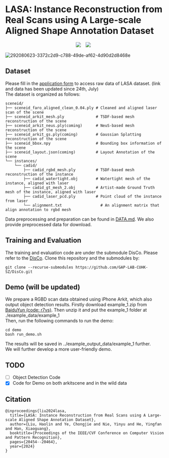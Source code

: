 # LASA: Instance Reconstruction from Real Scans using A Large-scale Aligned Shape Annotation Dataset
<div align="center">
  <a href="https://gap-lab-cuhk-sz.github.io/LASA/"><img src="https://img.shields.io/static/v1?label=Project%20Page&message=Github&color=blue&logo=github-pages"></a> &ensp;
  <a href="https://arxiv.org/abs/2312.12418"><img src="https://img.shields.io/static/v1?label=Paper&message=Arxiv&color=red&logo=arxiv"></a> &ensp;
</div>

![292080623-3372c2d9-c788-49de-af62-4d90d2d8468e](https://github.com/GAP-LAB-CUHK-SZ/LASA/assets/40767265/51397fbb-e7bc-44ce-ada9-e9d7f81842ae)

## Dataset
Please fill in the <a href="https://docs.google.com/forms/d/e/1FAIpQLSfKhLLcQ9SA_0yalBzt3SllRg2f4P8uFcAGY7ytDHAsDPg_NA/viewform?usp=sf_link">application form</a> 
to access raw data of LASA dataset. (link and data has been updated since 24th, July)
<br> The dataset is organized as follows: <br>
```
sceneid/
├── sceneid_faro_aligned_clean_0.04.ply # Cleaned and aligned laser scan of the scene
├── sceneid_arkit_mesh.ply             	# TSDF-based mesh reconstruction of the scene
├── sceneid_arkit_neus.ply(coming)      # NeuS-based mesh reconstruction of the scene
├── sceneid_arkit_gs.ply(coming)        # Gaussian Splatting reconstruction of the scene 
├── sceneid_bbox.npy                    # Bounding box information of the scene
├── sceneid_layout.json(coming)         # Layout Annotation of the scene
└── instances/
    └── cadid/
        ├── cadid_rgbd_mesh.ply         # TSDF-based mesh reconstruction of the instance
        ├── cadid_watertight.obj        # Watertight mesh of the instance, aligned with laser 
        ├── cadid_gt_mesh_2.obj         # Artist-made Ground Truth mesh of the instance, aligned with laser
        ├── cadid_laser_pcd.ply    	    # Point cloud of the instance from laser
        └── alignment.txt 		          # An alignment matrix that align annotation to rgbd mesh
```
Data preprocessing and preparation can be found in <a href="https://github.com/GAP-LAB-CUHK-SZ/LASA/blob/main/arkitscene_process_script/DATA.md">DATA.md</a>.
We also provide preprocessed data for download.

## Training and Evaluation
The training and evaluation code are under the submodule DisCo. Please refer to the [DisCo](https://github.com/GAP-LAB-CUHK-SZ/DisCo.git).
Clone this repository and the submodules by:
```angular2html
git clone --recurse-submodules https://github.com/GAP-LAB-CUHK-SZ/DisCo.git
```


## Demo (will be updated)
We prepare a RGBD scan data obtained using iPhone Arkit, which also output object detection results. 
Firstly download example_1.zip from <a href="https://pan.baidu.com/s/1X6k82UNG-1hV_FIthnlwcQ?pwd=r7vs">
BaiduYun (code: r7vs)<a/>. Then unzip it and put the example_1 folder at ./example_data/example_1 <br>
Then, run the following commands to run the demo:
```angular2html
cd demo
bash run_demo.sh
```
The results will be saved in ../example_output_data/example_1 further. <br>
We will further develop a more user-friendly demo.

## TODO

- [ ] Object Detection Code
- [x] Code for Demo on both arkitscene and in the wild data

## Citation
```
@inproceedings{liu2024lasa,
  title={LASA: Instance Reconstruction from Real Scans using A Large-scale Aligned Shape Annotation Dataset},
  author={Liu, Haolin and Ye, Chongjie and Nie, Yinyu and He, Yingfan and Han, Xiaoguang},
  booktitle={Proceedings of the IEEE/CVF Conference on Computer Vision and Pattern Recognition},
  pages={20454--20464},
  year={2024}
}
```
